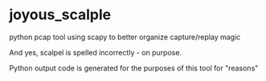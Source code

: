 # joyous_scalple
python pcap tool using scapy to better organize capture/replay magic 

And yes, scalpel is spelled incorrectly - on purpose.

Python output code is generated for the purposes of this tool for "reasons"
